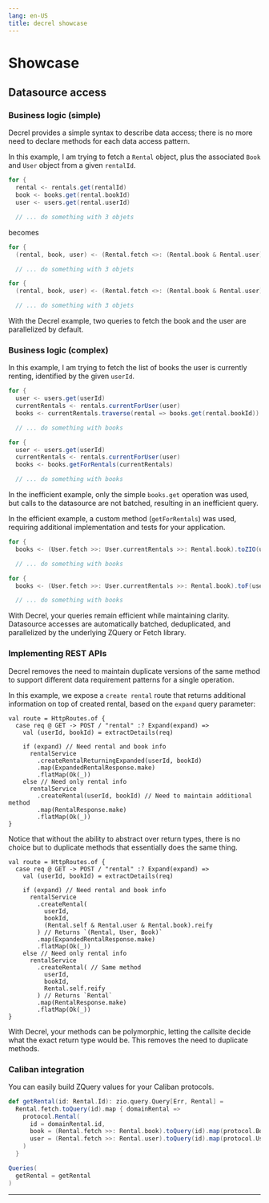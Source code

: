 ```yaml
---
lang: en-US
title: decrel showcase
---
```


# Showcase

## Datasource access

### Business logic (simple)

Decrel provides a simple syntax to describe data access; there is no more need to declare methods for each data access pattern.

In this example, I am trying to fetch a `Rental` object, plus the associated `Book` and `User` object from a given `rentalId`.

```scala
for {
  rental <- rentals.get(rentalId)
  book <- books.get(rental.bookId)
  user <- users.get(rental.userId)

  // ... do something with 3 objets
```

becomes

<CodeGroup>
  <CodeGroupItem title="ZQuery (ZIO)" active>

```scala
for {
  (rental, book, user) <- (Rental.fetch <>: (Rental.book & Rental.user)).toZIO(rentalId)

  // ... do something with 3 objets
```
  </CodeGroupItem>
  <CodeGroupItem title="Fetch (cats-effect)">

```scala
for {
  (rental, book, user) <- (Rental.fetch <>: (Rental.book & Rental.user)).toF(rentalId)

  // ... do something with 3 objets
```
  </CodeGroupItem>
</CodeGroup>

With the Decrel example, two queries to fetch the book and the user are parallelized by default.

### Business logic (complex)

In this example, I am trying to fetch the list of books the user is currently renting, identified by the given `userId`.

<CodeGroup>
  <CodeGroupItem title="Inefficient (N+1 problem) but simple" active>

```scala
for {
  user <- users.get(userId)
  currentRentals <- rentals.currentForUser(user)
  books <- currentRentals.traverse(rental => books.get(rental.bookId))

  // ... do something with books
```
  </CodeGroupItem>
  <CodeGroupItem title="Efficient but requires dedicated method">

```scala
for {
  user <- users.get(userId)
  currentRentals <- rentals.currentForUser(user)
  books <- books.getForRentals(currentRentals)

  // ... do something with books
```
  </CodeGroupItem>
</CodeGroup>

In the inefficient example, only the simple `books.get` operation was used, but calls to the datasource are not batched, resulting in an inefficient query.

In the efficient example, a custom method (`getForRentals`) was used, requiring additional implementation and tests for your application.

<CodeGroup>
  <CodeGroupItem title="ZQuery (ZIO)" active>

```scala
for {
  books <- (User.fetch >>: User.currentRentals >>: Rental.book).toZIO(userId)

  // ... do something with books
```
  </CodeGroupItem>
  <CodeGroupItem title="Fetch (cats-effect)">

```scala
for {
  books <- (User.fetch >>: User.currentRentals >>: Rental.book).toF(userId)

  // ... do something with books
```
  </CodeGroupItem>
</CodeGroup>

With Decrel, your queries remain efficient while maintaining clarity.
Datasource accesses are automatically batched, deduplicated, and parallelized by the underlying ZQuery or Fetch library.

### Implementing REST APIs

Decrel removes the need to maintain duplicate versions of the same method to support different data requirement patterns for a single operation.

In this example, we expose a `create rental` route that returns additional information on top of created rental, based on the `expand` query parameter:

```scala:{7,12}
val route = HttpRoutes.of {
  case req @ GET -> POST / "rental" :? Expand(expand) =>
    val (userId, bookId) = extractDetails(req)

    if (expand) // Need rental and book info
      rentalService
        .createRentalReturningExpanded(userId, bookId)
        .map(ExpandedRentalResponse.make)
        .flatMap(Ok(_))
    else // Need only rental info
      rentalService
        .createRental(userId, bookId) // Need to maintain additional method
        .map(RentalResponse.make)
        .flatMap(Ok(_))
}
```

Notice that without the ability to abstract over return types, there is no choice but to duplicate methods that essentially does the same thing.

```scala:{7,16}
val route = HttpRoutes.of {
  case req @ GET -> POST / "rental" :? Expand(expand) =>
    val (userId, bookId) = extractDetails(req)

    if (expand) // Need rental and book info
      rentalService
        .createRental(
          userId,
          bookId,
          (Rental.self & Rental.user & Rental.book).reify
        ) // Returns `(Rental, User, Book)`
        .map(ExpandedRentalResponse.make)
        .flatMap(Ok(_))
    else // Need only rental info
      rentalService
        .createRental( // Same method
          userId,
          bookId,
          Rental.self.reify
        ) // Returns `Rental`
        .map(RentalResponse.make)
        .flatMap(Ok(_))
}
```

With Decrel, your methods can be polymorphic, letting the callsite decide what the exact return type would be. This removes the need to duplicate methods.

### Caliban integration

You can easily build ZQuery values for your Caliban protocols.

```scala
def getRental(id: Rental.Id): zio.query.Query[Err, Rental] = 
  Rental.fetch.toQuery(id).map { domainRental =>
    protocol.Rental(
      id = domainRental.id,
      book = (Rental.fetch >>: Rental.book).toQuery(id).map(protocol.Book.make),
      user = (Rental.fetch >>: Rental.user).toQuery(id).map(protocol.User.make)
    )
  }

Queries(
  getRental = getRental
)
```

---
